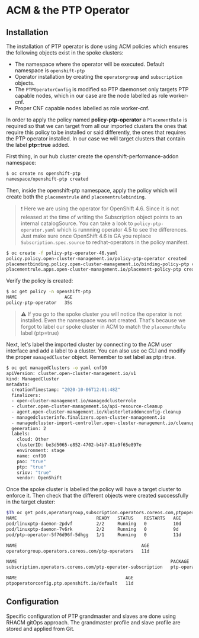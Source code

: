 # ACM & the PTP Operator

## Installation

The installation of PTP operator is done using ACM policies which ensures the following objects exist in the spoke clusters:

* The namespace where the operator will be executed. Default namespace is `openshift-ptp`
* Operator installation by creating the `operatorgroup` and `subscription` objects.
* The `PTPOperatorConfig` is modified so PTP daemonset only targets PTP capable nodes, which in our case are the node labelled as role worker-cnf.
* Proper CNF capable nodes labelled as role worker-cnf.

In order to apply the policy named **policy-ptp-operator** a `PlacementRule` is required so that we can target from all our imported clusters the ones that require this policy to be installed or said differently, the ones that requires the PTP operator installed. In our case we will target clusters that contain the label **ptp=true** added.

First thing, in our hub cluster create the openshift-performance-addon namespace:

```sh
$ oc create ns openshift-ptp
namespace/openshift-ptp created
```

Then, inside the openshift-ptp namespace, apply the policy which will create both the `placementrule` and `placementrulebinding`.

> :exclamation: Here we are using the operator for OpenShift 4.6. Since it is not released at the time of writing the Subscription object points to an internal catalogSource. You can take a look to `policy-ptp-operator.yaml` which is runnning operator 4.5 to see the differences. Just make sure once OpenShift 4.6 is GA you replace `Subscription.spec.source` to redhat-operators in the policy manifest.

```sh
$ oc create -f policy-ptp-operator-46.yaml 
policy.policy.open-cluster-management.io/policy-ptp-operator created
placementbinding.policy.open-cluster-management.io/binding-policy-ptp created
placementrule.apps.open-cluster-management.io/placement-policy-ptp created
```

Verify the policy is created:

```sh
$ oc get policy -n openshift-ptp
NAME                  AGE
policy-ptp-operator   35s
```

> :warning: If you go to the spoke cluster you will notice the operator is not installed. Even the namespace was not created. That's because we forgot to label our spoke cluster in ACM to match the `placementRule` label (ptp=true)

Next, let's label the imported cluster by connecting to the ACM user interface and add a label to a cluster. You can also use oc CLI and modify the proper `managedCluster` object. Remember to set label as ptp=true.

```sh
$ oc get managedClusters -o yaml cnf10
apiVersion: cluster.open-cluster-management.io/v1
kind: ManagedCluster
metadata:
  creationTimestamp: "2020-10-06T12:01:48Z"
  finalizers:
  - open-cluster-management.io/managedclusterrole
  - cluster.open-cluster-management.io/api-resource-cleanup
  - agent.open-cluster-management.io/klusterletaddonconfig-cleanup
  - managedclusterinfo.finalizers.open-cluster-management.io
  - managedcluster-import-controller.open-cluster-management.io/cleanup
  generation: 2
  labels:
    cloud: Other
    clusterID: be3d5065-e852-4702-b4b7-81a9f65e897e
    environment: stage
    name: cnf10
    pao: "true"
    ptp: "true"
    sriov: "true"
    vendor: OpenShift
```

Once the spoke cluster is labelled the policy will have a target cluster to enforce it. Then check that the different objects were created successfully in the target cluster:

```sh
$Th oc get pods,operatorgroup,subscription.operators.coreos.com,ptpoperatorconfig -n openshift-ptp
NAME                              READY   STATUS    RESTARTS   AGE
pod/linuxptp-daemon-2pdvf         2/2     Running   0          10d
pod/linuxptp-daemon-7v6rk         2/2     Running   0          9d
pod/ptp-operator-5f76d96f-5dhgg   1/1     Running   0          11d

NAME                                               AGE
operatorgroup.operators.coreos.com/ptp-operators   11d

NAME                                                          PACKAGE        SOURCE                       CHANNEL
subscription.operators.coreos.com/ptp-operator-subscription   ptp-operator   performance-addon-operator   4.6

NAME                                         AGE
ptpoperatorconfig.ptp.openshift.io/default   11d
```




## Configuration

Specific configuration of PTP grandmaster and slaves are done using RHACM gitOps approach. The grandmaster profile and slave profile are stored and applied from Git.



